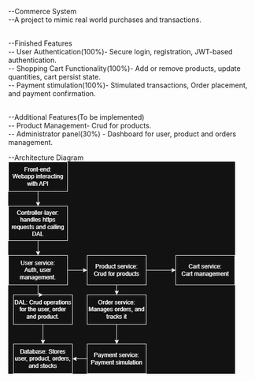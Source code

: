 --Commerce System <br>
--A project to mimic real world purchases and transactions. <br>

<br>--Finished Features
   <br>-- User Authentication(100%)- Secure login, registration, JWT-based authentication.
   <br>-- Shopping Cart Functionality(100%)- Add or remove products, update quantities, cart persist state.
   <br>-- Payment stimulation(100%)- Stimulated transactions, Order placement, and payment confirmation.
   
<br>--Additional Features(To be implemented)
     <br>-- Product Management- Crud for products.
     <br>-- Administrator panel(30%) - Dashboard for user, product and orders management.

--Architecture Diagram
![Architecture Diagram](Image/Ecommerce.drawio.png)
     
